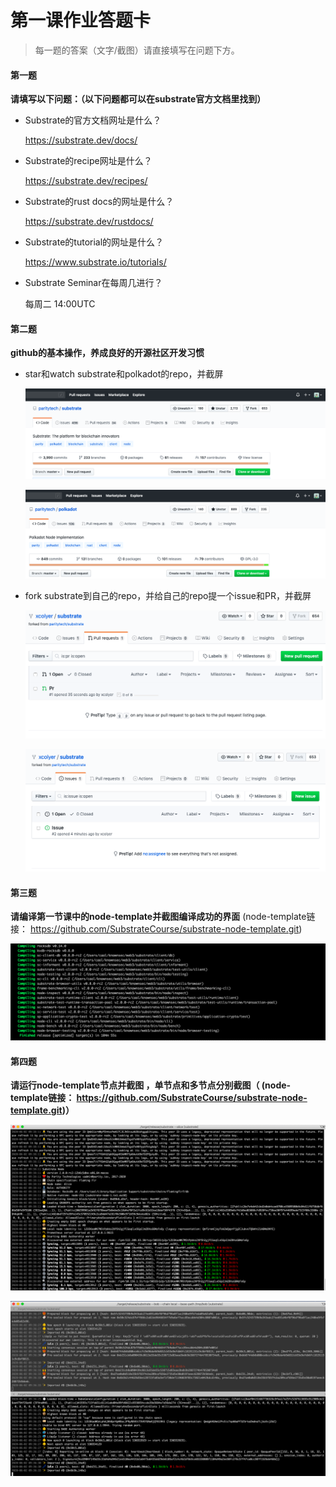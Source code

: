 # 第一课作业答题卡

> 每一题的答案（文字/截图）请直接填写在问题下方。

#### 第一题

**请填写以下问题：（以下问题都可以在substrate官方文档里找到）**

- Substrate的官方文档网址是什么？

  https://substrate.dev/docs/

- Substrate的recipe网址是什么？

  https://substrate.dev/recipes/

- Substrate的rust docs的网址是什么？

  https://substrate.dev/rustdocs/

- Substrate的tutorial的网址是什么？

  https://www.substrate.io/tutorials/

- Substrate Seminar在每周几进行？

  每周二 14:00UTC

#### 第二题

**github的基本操作，养成良好的开源社区开发习惯**

- star和watch substrate和polkadot的repo，并截屏

  ![substrate](./substrate.png)

  ![screenshot](./screenshot.png)

- fork substrate到自己的repo，并给自己的repo提一个issue和PR，并截屏

  ![pr](./pr.png)

  ![issue](./issue.png)

#### 第三题

**请编译第一节课中的node-template并截图编译成功的界面** (node-template链接： https://github.com/SubstrateCourse/substrate-node-template.git)

  ![build-success](./build-success.png)

#### 第四题

**请运行node-template节点并截图 ，单节点和多节点分别截图（ (node-template链接： https://github.com/SubstrateCourse/substrate-node-template.git)）**

  ![one-node](./one-node.png)

  ![more-node](./more-node.png)
